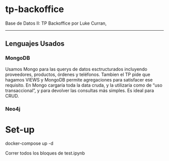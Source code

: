 # tp-backoffice
Base de Datos II: TP Backoffice por Luke Curran,

---

## Lenguajes Usados

### MongoDB
Usamos Mongo para las querys de datos esctructurados incluyendo proveedores, productos, órdenes y teléfonos. Tambien el TP pide que hagamos VIEWS y MongoDB permite agregaciones para satisfacer ese requisito. En Mongo cargaría toda la data cruda, y la utilizaría como de “uso transaccional”, y para devolver las consultas más simples. Es ideal para CRUD. 

### Neo4j



# Set-up

docker-compose up -d

Correr todos los bloques de test.ipynb